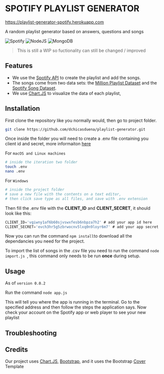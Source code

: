 # SPOTIFY PLAYLIST GENERATOR
https://playlist-generator-spotify.herokuapp.com

A random playlist generator based on answers, questions and songs

![Spotify](https://img.shields.io/badge/Spotify-1ED760?style=for-the-badge&logo=spotify&logoColor=white)  ![NodeJS](https://img.shields.io/badge/node.js-6DA55F?style=for-the-badge&logo=node.js&logoColor=white)  ![MongoDB](https://img.shields.io/badge/MongoDB-%234ea94b.svg?style=for-the-badge&logo=mongodb&logoColor=white)

> This is still a WIP so fuctionality can still be changed / improved

## Features

- We use the [Spotify API](https://developer.spotify.com/documentation/web-api/) to create the playlist and add the songs.
- The songs come from two data sets: the [Million Playlist Dataset](https://github.com/rfordatascience/tidytuesday/blob/master/data/2020/2020-01-21/readme.md) and the [Spotify Song Dataset](https://github.com/rfordatascience/tidytuesday/blob/master/data/2020/2020-01-21/readme.md).
- We use [Chart.JS](https://www.chartjs.org) to visualize the data of each playlist,

## Installation
First clone the repository like you normally would, then go to project folder.

```bash
git clone https://github.com/dchicasduena/playlist-generator.git
```

Once inside the folder you will need to create a .env file containing you client id and secret, more informaiton [here](https://developer.spotify.com/documentation/general/guides/authorization/app-settings/)

For `macOS and Linux machines`

```bash
# inside the iteration two folder
touch .env
nano .env
```

For `Windows`

```bash
# inside the project folder
# save a new file with the contents on a text editor, 
# then click save type as all files, and save with .env extension
```
Then fill the .env file with the **CLIENT_ID** and **CLIENT_SECRET**, it should look like this:

```js
CLIENT_ID='vgiwny1af6b60sjvswxfesb6nbpza7h2' # add your app id here
CLIENT_SECRET='evch3hr5g5zbrwocnv5lxq0n9loyr6m7' # add your app secret here
```

Now you can run the command `npm install`to download all the dependancies you need for the project. 

To import the list of songs in the .csv file you need to run the command `node import.js `, this command only needs to be run **once** during setup.

## Usage

As of `version 0.0.2`

Run the command `node app.js`

This will tell you where the app is running in the terminal. Go to the specified address and then follow the steps the application says. Now check your account on the Spotify app or web player to see your new playlist


## Troubleshooting



## Credits
Our project uses [Chart.JS](https://www.chartjs.org), [Bootstrap](https://getbootstrap.com/), and it uses the Bootstrap [Cover](https://getbootstrap.com/docs/5.1/examples/cover/) Template


